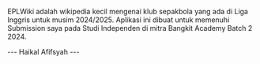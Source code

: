 EPLWiki adalah wikipedia kecil mengenai klub sepakbola yang ada di Liga Inggris untuk musim 2024/2025. Aplikasi ini dibuat untuk memenuhi Submission saya pada Studi Independen di mitra Bangkit Academy Batch 2 2024.

--- Haikal Afifsyah ---
